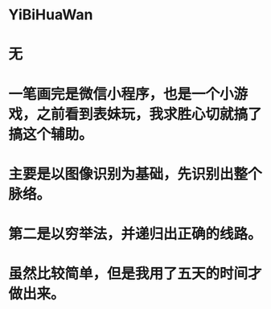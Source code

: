 # YiBiHuaWan
# 无
# 一笔画完是微信小程序，也是一个小游戏，之前看到表妹玩，我求胜心切就搞了搞这个辅助。
# 主要是以图像识别为基础，先识别出整个脉络。
# 第二是以穷举法，并递归出正确的线路。
# 虽然比较简单，但是我用了五天的时间才做出来。
